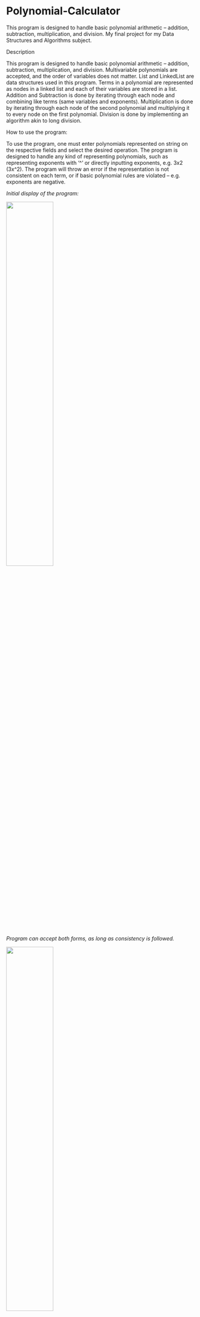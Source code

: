 # Polynomial-Calculator
This program is designed to handle basic polynomial arithmetic – addition, subtraction, multiplication, and division. My final project for my Data Structures and Algorithms subject.

Description

This program is designed to handle basic polynomial arithmetic – addition, subtraction, multiplication, and division.  Multivariable polynomials are accepted, and the order of variables does not matter. List and LinkedList are data structures used in this program. Terms in a polynomial are represented as nodes in a linked list and each of their variables are stored in a list. Addition and Subtraction is done by iterating through each node and combining like terms (same variables and exponents). Multiplication is done by iterating through each node of the second polynomial and multiplying it to every node on the first polynomial. Division is done by implementing an algorithm akin to long division.

How to use the program:


To use the program, one must enter polynomials represented on string on the respective fields and select the desired operation. The program is designed to handle any kind of representing polynomials, such as representing exponents with ‘^’ or directly inputting exponents, e.g. 3x2 (3x^2). The program will throw an error if the representation is not consistent on each term, or if basic polynomial rules are violated – e.g. exponents are negative.



*Initial display of the program:*

<img src="https://user-images.githubusercontent.com/45276381/165645914-a775b523-0584-411a-bcf8-7e0c7d18ba84.png" width="50%" height="50%" align=”center” hspace=”100” vspace=”100”>


*Program can accept both forms, as long as consistency is followed.*

<img src="https://user-images.githubusercontent.com/45276381/165646845-3614c2b5-4507-4886-9900-3649b98fbaf7.png" width="50%" height="50%" align=”center” hspace=”100” vspace=”100”>

<img src="https://user-images.githubusercontent.com/45276381/165646008-554a072e-5a0c-4c3b-873b-1bfe64880ef4.png" width="50%" height="50%" align=”center” hspace=”100” vspace=”100”>


*Pressing “Calculate” yields the following results.*

<img src="https://user-images.githubusercontent.com/45276381/165646810-76b6285a-4acd-44ba-ac1a-a9a6e0fbdf8a.png" width="50%" height="50%" align=”center” hspace=”100” vspace=”100”>



ADDITIONAL FEATURES:

- Display: results and solutions are displayed in LaTeX form, in order for better readability and consistency with other polynomial calculators, e.g. Wolfram Alpha.

LIMITATIONS:

- This program cannot handle simplification of terms.
- Simplified polynomials cannot be handled by this program.
- Only basic arithmetic can be done.
- Dividing fractional terms is represented as double.
- Cannot handle more polynomial operations.
- Solution for long division cannot be handled.
